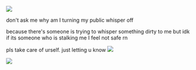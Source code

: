 <img
src="https://media.discordapp.net/attachments/1122109322999111692/1294480442291912704/Untitled89_20241012085813.png?ex=670b2a5b&is=6709d8db&hm=d31bbf9bc31ce457891a91ff7c9157244aba8d88a27f9b99556326f2c84ffefa&" /></p>
don't ask me why am I turning my public whisper off

because
there's someone is trying to whisper something dirty to me but idk if its someone who is stalking me I feel not safe rn

pls take care of urself. just letting u know
<img src="https://img1.picmix.com/output/pic/normal/0/7/0/2/12062070_63bb3.gif" /></p>
<img
src="https://media.discordapp.net/attachments/1122109322999111692/1294480462974291998/Untitled89_20241012085436.png?ex=670b2a60&is=6709d8e0&hm=b127ad7c8c5475f66139c4676b62d59d648187286ba35975792425a5ac151dfb&" /></p>
